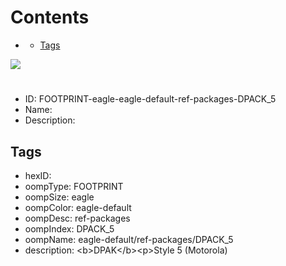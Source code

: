 



Contents
========

* [](#)
	* [Tags](#tags)
  
![][im]
# 

- ID: FOOTPRINT-eagle-eagle-default-ref-packages-DPACK_5
- Name: 
- Description: 

## Tags

- hexID: 
- oompType: FOOTPRINT
- oompSize: eagle
- oompColor: eagle-default
- oompDesc: ref-packages
- oompIndex: DPACK_5
- oompName: eagle-default/ref-packages/DPACK_5
- description: &lt;b&gt;DPAK&lt;/b&gt;&lt;p&gt;Style 5 (Motorola)



[im]: image.png
